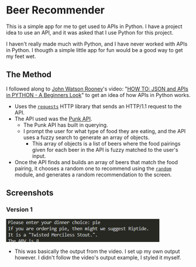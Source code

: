 # Beer Recommender

This is a simple app for me to get used to APIs in Python. I have a project idea to use an API, and it was asked that I use Python for this project.

I haven't really made much with Python, and I have never worked with APIs in Python. I thougth a simple little app for fun would be a good way to get my feet wet.

## The Method

I followed along to [John Watson Rooney](https://www.youtube.com/@JohnWatsonRooney)'s video: "[HOW TO: JSON and APIs in PYTHON - A Beginners Look](https://www.youtube.com/watch?v=YgO5ff9sp7A)" to get an idea of how APIs in Python works.

- Uses the [`requests`](https://pypi.org/project/requests/) HTTP library that sends an HTTP/1.1 request to the API.
- The API used was the [Punk API](https://punkapi.com/documentation/v2).
  - The Punk API has built in querying.
  - I prompt the user for what type of food they are eating, and the API uses a fuzzy search to generate an array of objects.
    - This array of objects is a list of beers where the food pairings given for each beer in the API is fuzzy matched to the user's input.
- Once the API finds and builds an array of beers that match the food pairing, it chooses a random one to recommend using the [`random`](https://www.geeksforgeeks.org/python-random-module/#) module, and generates a random recommendation to the screen.

## Screenshots

### Version 1

![Beer Recommendation Output Image, Version 1](v1_screenshot.png)

- This was basically the output from the video. I set up my own output however. I didn't follow the video's output example, I styled it myself.
